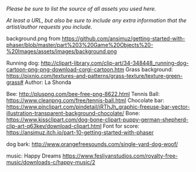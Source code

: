 *Please be sure to list the source of all assets you used here.*

*At least a URL, but also be sure to include any extra information that the artist/author requests you include.*

background.png from https://github.com/ansimuz/getting-started-with-phaser/blob/master/part%203%20Game%20Objects%20-%20Images/assets/images/background.png

Running dog: http://clipart-library.com/clip-art/34-348448_running-dog-cartoon-png-png-download-corgi-cartoon.htm
Grass background: https://pixnio.com/textures-and-patterns/grass-texture/texture-green-grass#
Author: La Shonda

Bee: http://pluspng.com/bee-free-png-8622.html
Tennis Ball: https://www.cleanpng.com/free/tennis-ball.html
Chocolate bar: https://www.pinclipart.com/pindetail/iRThJh_graphic-freeuse-bar-vector-illustration-transparent-background-chocolate/
Bone: https://www.kissclipart.com/dog-bone-clipart-puppy-german-shepherd-clip-art-q63kev/download-clipart.html
Font for score: https://ansimuz.itch.io/part-10-getting-started-with-phaser

dog bark: http://www.orangefreesounds.com/single-yard-dog-woof/

music: Happy Dreams https://www.fesliyanstudios.com/royalty-free-music/downloads-c/happy-music/2
